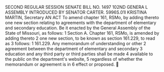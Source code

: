 SECOND REGULAR SESSION
SENATE BILL NO. 1497
102ND GENERA L ASSEMBLY
INTRODUCED BY SENATOR CARTER.
5996S.01I KRISTINA MARTIN, Secretary
AN ACT
To amend chapter 161, RSMo, by adding thereto one new section relating to agreements with the
department of elementary and secondary education.
Be it enacted by the General Assembly of the State of Missouri, as follows:
1 Section A. Chapter 161, RSMo, is amended by adding thereto
2 one new section, to be known as section 161.229, to read as
3 follows:
1 161.229. Any memorandum of understanding or other
2 agreement between the department of elementary and secondary
3 education and any third party or third parties shall be made
4 available to the public on the department's website,
5 regardless of whether the memorandum or agreement is in
6 effect or proposed.
